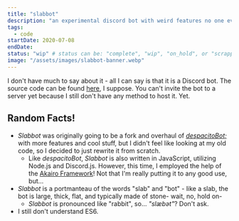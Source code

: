 ```yaml
---
title: "slabbot"
description: "an experimental discord bot with weird features no one ever asked for"
tags:	
  - code
startDate: 2020-07-08
endDate:
status: "wip" # status can be: "complete", "wip", "on_hold", or "scrapped"
image: "/assets/images/slabbot-banner.webp"
---
```


I don't have much to say about it - all I can say is that it is a Discord bot. The source code can be found [here](https://github.com/AndyThePie/slabbot), I suppose. You can't invite the bot to a server yet because I still don't have any method to host it. Yet.

## Random Facts!

- *Slabbot* was originally going to be a fork and overhaul of *[despacitoBot;](https://github.com/AndyThePie/despacitoBot-semicolon)* with more features and cool stuff, but I didn't feel like looking at my old code, so I decided to just rewrite it from scratch.
  - Like *despacitoBot*, *Slabbot* is also written in JavaScript, utilizing Node.js and Discord.js. However, this time, I employed the help of the [Akairo Framework](https://discord-akairo.github.io)! Not that I'm really putting it to any good use, but...
- *Slabbot* is a portmanteau of the words "slab" and "bot" - like a slab, the bot is large, thick, flat, and typically made of stone- wait, no, hold on-
  - *Slabbot* is pronounced like "rabbit", so... *"slæbət"*? Don't ask.
- I still don't understand ES6. 